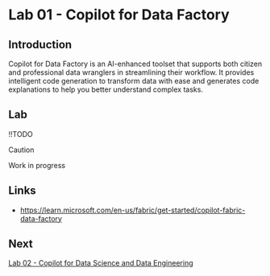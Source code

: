 # Lab 01 - Copilot for Data Factory 

## Introduction
Copilot for Data Factory is an AI-enhanced toolset that supports both citizen and professional data wranglers in streamlining their workflow. It provides intelligent code generation to transform data with ease and generates code explanations to help you better understand complex tasks.

## Lab
!!TODO
> [!CAUTION]
> Work in progress

## Links
- https://learn.microsoft.com/en-us/fabric/get-started/copilot-fabric-data-factory


## Next
[Lab 02 - Copilot for Data Science and Data Engineering](/labs/lab02/lab02.md)